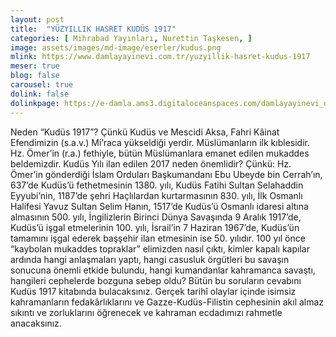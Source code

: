 ```yaml
---
layout: post
title:  "YÜZYILLIK HASRET KUDÜS 1917"
categories: [ Mihrabad Yayınları, Nurettin Taşkesen, ]
image: assets/images/md-image/eserler/kudus.png
mlink: https://www.damlayayinevi.com.tr/yuzyillik-hasret-kudus-1917
meser: true
blog: false
carousel: true
dolink: false
dolinkpage: https://e-damla.ams3.digitaloceanspaces.com/damlayayinevi_ornek_sayfalar/9786058247529/index.html
---
```


Neden “Kudüs 1917”?
Çünkü Kudüs ve Mescidi Aksa, Fahri Kâinat Efendimizin (s.a.v.) Mi’raca yükseldiği yerdir. Müslümanların ilk kıblesidir. Hz. Ömer’in (r.a.) fethiyle, bütün Müslümanlara emanet edilen mukaddes beldemizdir.
Kudüs Yılı ilan edilen 2017 neden önemlidir? Çünkü: Hz. Ömer’in gönderdiği İslam Orduları Başkumandanı Ebu Ubeyde bin Cerrah’ın, 637’de Kudüs’ü fethetmesinin 1380. yılı, Kudüs Fatihi Sultan Selahaddin Eyyubi’nin, 1187’de şehri Haçlılardan kurtarmasının 830. yılı, İlk Osmanlı Halifesi Yavuz Sultan Selim Hanın, 1517’de Kudüs’ü Osmanlı idaresi altına almasının 500. yılı, İngilizlerin Birinci Dünya Savaşında 9 Aralık 1917’de, Kudüs’ü işgal etmelerinin 100. yılı, İsrail’in 7 Haziran 1967’de, Kudüs’ün tamamını işgal ederek başşehir ilan etmesinin ise 50. yılıdır.
100 yıl önce “kaybolan mukaddes topraklar” elimizden nasıl çıktı, kimler kapalı kapılar ardında hangi anlaşmaları yaptı, hangi casusluk örgütleri bu savaşın sonucuna önemli etkide bulundu, hangi kumandanlar kahramanca savaştı, hangileri cephelerde bozguna sebep oldu? Bütün bu soruların cevabını Kudüs 1917 kitabında bulacaksınız. Gerçek tarihî olaylar içinde isimsiz kahramanların fedakârlıklarını ve Gazze-Kudüs-Filistin cephesinin akıl almaz sıkıntı ve zorluklarını öğrenecek ve kahraman ecdadımızı rahmetle anacaksınız.